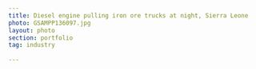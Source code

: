 ```yaml
---
title: Diesel engine pulling iron ore trucks at night, Sierra Leone
photo: GSAMPP136097.jpg 
layout: photo 
section: portfolio 
tag: industry 
 
--- 
```

